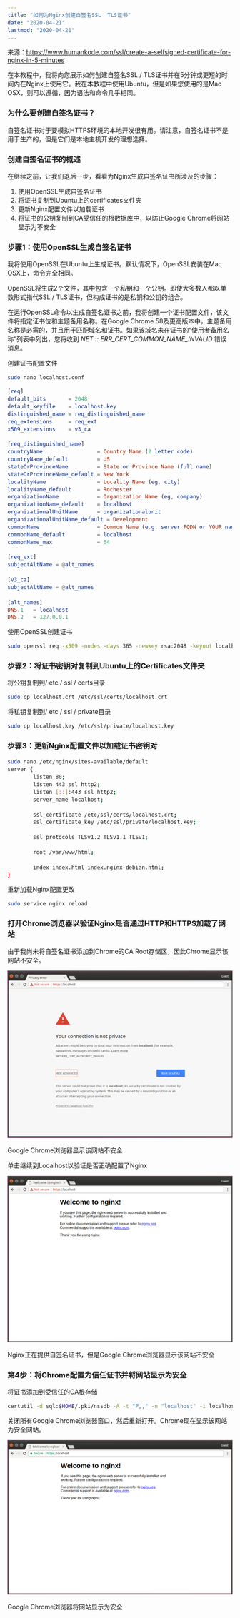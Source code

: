 ```yaml
---
title: "如何为Nginx创建自签名SSL  TLS证书"
date: "2020-04-21"
lastmod: "2020-04-21"
---
```


来源：https://www.humankode.com/ssl/create-a-selfsigned-certificate-for-nginx-in-5-minutes



在本教程中，我将向您展示如何创建自签名SSL / TLS证书并在5分钟或更短的时间内在Nginx上使用它。我在本教程中使用Ubuntu，但是如果您使用的是Mac OSX，则可以遵循，因为语法和命令几乎相同。

### 为什么要创建自签名证书？

自签名证书对于要模拟HTTPS环境的本地开发很有用。请注意，自签名证书不是用于生产的，但是它们是本地主机开发的理想选择。

### 创建自签名证书的概述

在继续之前，让我们退后一步，看看为Nginx生成自签名证书所涉及的步骤：

1. 使用OpenSSL生成自签名证书
2. 将证书复制到Ubuntu上的certificates文件夹
3. 更新Nginx配置文件以加载证书
4. 将证书的公钥复制到CA受信任的根数据库中，以防止Google Chrome将网站显示为不安全



### 步骤1：使用OpenSSL生成自签名证书

我将使用OpenSSL在Ubuntu上生成证书。默认情况下，OpenSSL安装在Mac OSX上，命令完全相同。

OpenSSL将生成2个文件，其中包含一个私钥和一个公钥。即使大多数人都以单数形式指代SSL / TLS证书，但构成证书的是私钥和公钥的组合。

在运行OpenSSL命令以生成自签名证书之前，我将创建一个证书配置文件，该文件将指定证书位和主题备用名称。在Google Chrome 58及更高版本中，主题备用名称是必需的，并且用于匹配域名和证书。如果该域名未在证书的“使用者备用名称”列表中列出，您将收到 *NET :: ERR_CERT_COMMON_NAME_INVALID* 错误消息。

创建证书配置文件

```bash
sudo nano localhost.conf
```

```elm
[req]
default_bits       = 2048
default_keyfile    = localhost.key
distinguished_name = req_distinguished_name
req_extensions     = req_ext
x509_extensions    = v3_ca

[req_distinguished_name]
countryName                 = Country Name (2 letter code)
countryName_default         = US
stateOrProvinceName         = State or Province Name (full name)
stateOrProvinceName_default = New York
localityName                = Locality Name (eg, city)
localityName_default        = Rochester
organizationName            = Organization Name (eg, company)
organizationName_default    = localhost
organizationalUnitName      = organizationalunit
organizationalUnitName_default = Development
commonName                  = Common Name (e.g. server FQDN or YOUR name)
commonName_default          = localhost
commonName_max              = 64

[req_ext]
subjectAltName = @alt_names

[v3_ca]
subjectAltName = @alt_names

[alt_names]
DNS.1   = localhost
DNS.2   = 127.0.0.1
```



使用OpenSSL创建证书

```bash
sudo openssl req -x509 -nodes -days 365 -newkey rsa:2048 -keyout localhost.key -out localhost.crt -config localhost.conf
```

 

### 步骤2：将证书密钥对复制到Ubuntu上的Certificates文件夹

将公钥复制到/ etc / ssl / certs目录

```bash
sudo cp localhost.crt /etc/ssl/certs/localhost.crt
```

将私钥复制到/ etc / ssl / private目录

```bash
sudo cp localhost.key /etc/ssl/private/localhost.key
```

 

### 步骤3：更新Nginx配置文件以加载证书密钥对

```bash
sudo nano /etc/nginx/sites-available/default
server {
        listen 80;
        listen 443 ssl http2;
        listen [::]:443 ssl http2;
        server_name localhost;

        ssl_certificate /etc/ssl/certs/localhost.crt;
        ssl_certificate_key /etc/ssl/private/localhost.key;
        
        ssl_protocols TLSv1.2 TLSv1.1 TLSv1;

        root /var/www/html;

        index index.html index.nginx-debian.html;
}
```

重新加载Nginx配置更改

```bash
sudo service nginx reload
```

 

### 打开Chrome浏览器以验证Nginx是否通过HTTP和HTTPS加载了网站

由于我尚未将自签名证书添加到Chrome的CA Root存储区，因此Chrome显示该网站不安全。

![Google Chrome浏览器显示该网站不安全-在5分钟内为Nginx创建一个自签名证书](google-chrome-shows-the-site-as-not-secure.png)

Google Chrome浏览器显示该网站不安全

单击继续到Localhost以验证是否正确配置了Nginx

![Nginx正在提供自签名证书，但是Google Chrome浏览器显示该网站不安全-在5分钟内为Nginx创建自签名证书](nginx-is-serving-the-selfsigned-certificates-but-google-chrome-is-showing-the-site-as-not-secure.png)

Nginx正在提供自签名证书，但是Google Chrome浏览器显示该网站不安全

### 第4步：将Chrome配置为信任证书并将网站显示为安全

将证书添加到受信任的CA根存储

```bash
certutil -d sql:$HOME/.pki/nssdb -A -t "P,," -n "localhost" -i localhost.crt
```

关闭所有Google Chrome浏览器窗口，然后重新打开。Chrome现在显示该网站为安全网站。

![Google Chrome浏览器将网站显示为安全-在5分钟内为Nginx创建自签名证书](google-chrome-shows-the-site-as-secure.png)

Google Chrome浏览器将网站显示为安全
